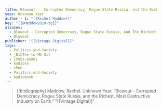 ```yaml
---
title: Blowout -  Corrupted Democracy, Rogue State Russia, and the Richest, Most Destructive Industry on Earth
year: Unknown Year
author - 1: "[[Rachel Maddow]]"
key: "[[@Maddow2020-tg]]"
aliases:
  - Blowout - Corrupted Democracy, Rogue State Russia, And The Richest, Most Destructive Industry On Earth
  - Blowout
publisher: "[[Vintage Digital]]"
tags:
  - Politics-and-Society
  - _BibTex-to-MD-Git
  - EPubs-Books
  - Audible
  - ePub
  - Politics-and-Society
  - Audiobook
---
```


> [!bibliography]
> Maddow, Rachel. Unknown Year. “Blowout -  Corrupted Democracy, Rogue State Russia, and the Richest, Most Destructive Industry on Earth.” "[[Vintage Digital]]"
